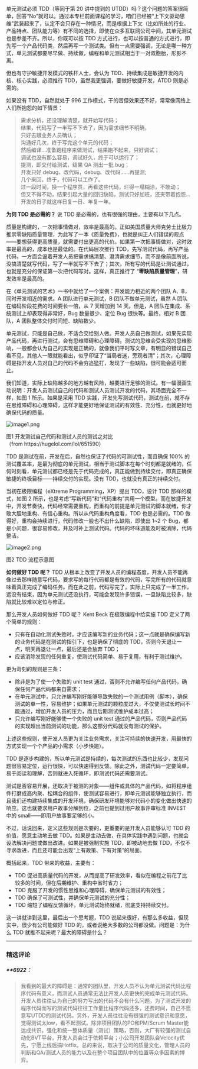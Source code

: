 <p>单元测试必须 TDD（等同于第 20 讲中提到的 UTDD）吗？这个问题的答案很简单，回答“No”就可以。通过本专栏前面课程的学习，咱们已经被“上下文驱动思维”武装起来了，认定不会只存在一种情况，而是根据上下文（比如所处的行业、产品特点、团队能力等）有不同的选择，即使在众多互联网公司中间，其单元测试也是参差不齐。所以，你既可以按 TDD 方式进行，也可以按普通的方式进行，即先写一个产品代码类，然后再写一个测试类。但有一点需要强调，无论是哪一种方式，单元测试都要尽早做、持续做，编程和单元测试相当于一对双胞胎，形影不离。</p>
<p>但也有守护敏捷开发模式的铁杆人士，会认为 TDD、持续集成是敏捷开发的内核、核心实践，必须推行 TDD，虽然我更强调，要做好敏捷开发，ATDD 则是必需的。</p>
<p>如果没有 TDD，自然就处于 996 工作模式，干的苦但效果还不好，常常像网络上人们所抱怨的如下情景：</p>
<blockquote>
<p>需求分析，还没理解清楚，就开始写代码；<br>
结果，代码写了一半写不下去了，因为需求细节不明确，<br>
只好去跟业务人员确认；<br>
沟通好几次，终于写完这个单元的代码；<br>
然后编译…准备跑程序来做测试，结果跑不起来，只好调试；<br>
调试也没有那么容易，调试好久，终于可以运行了；<br>
提测，即交付给测试，结果 QA 测出一批 bug；<br>
开发只好 debug、改代码，debug、改代码……再提测;<br>
几个来回，终于，代码可以工作了。<br>
过一段时间，换一个程序员，再看这些代码，烂得一塌糊涂，不敢动；<br>
但又不得不动，结果引起大量的回归缺陷，测试只好加班，还夹带着抱怨...<br>
开发的日子就这样日复一日、年复一年。</p>
</blockquote>
<p><strong>为何 TDD 是必需的？</strong> 说 TDD 是必需的，也有很强的理由，主要有以下几点。</p>
<p>质量是构建的，一次把事情做对，效率是最高的。正如美国质量大师克劳士比极力推崇零缺陷质量管理，为此写了一本《质量免费》，也就是纠正人们错误的观点——要想获得更高质量，就需要付出更高的代价。如果第一次把事情做对，这时效率是最高的，成本也是最低的。在代码层次推行 TDD，先写测试代码，再写产品代码，一方面会逼着开发人员把需求搞清楚、澄清需求细节，而不是像前面所说，没搞清楚就写代码，写了一半就写不下去了；其次，所有写的代码是让测试通过，也就是充分的保证第一次把代码写对。这样，真正推行了 “<strong>零缺陷<strong><strong>质量</strong></strong>管理</strong>”，研发效率是最高的。</p>
<p>在《单元测试的艺术》一书中就给了一个案例：开发能力相近的两个团队 A、B，同时开发相近的需求。A 团队进行单元测试，B 团队不做单元测试，虽然 A 团队在编码阶段花费的时间要长一倍，从 7 天增加到 14 天。但是，A 团队在集成、系统测试上却表现得非常好，Bug 数量很少、定位 Bug 很快等。最终，相对 B 团队，A 团队整体交付时间短、缺陷数少。</p>
<p>单元测试，只能是自己做，不适合交给别人做。开发人员自己做测试，如果先实现产品代码，再进行测试，会有思维障碍和心理障碍。测试的思维会受实现的思维影响，一般都会认为自己的实现是正确的，就像我们平时写文章，有明显的错误自己看不见，其他人一眼就能看出，似乎印证了“当局者迷，旁观者清”；其次，心理障碍是指开发人员对自己的代码不会穷追猛打，发现了一些缺陷，很可能会适可而止。</p>
<p>我们知道，实际上缺陷越多的地方越有风险，越要进行足够的测试。有一幅漫画生动说明：开发人员测试自己的代码和测试人员测试开发的代码，其场面完全不一样，如图 1 所示。如果是采用 TDD 实践，开发先写测试代码，测试在前，就不存在思维障碍和心理障碍，这样才能更好地保证测试的有效性、充分性，也就更好地确保代码的质量。</p>
<p><img src="https://s0.lgstatic.com/i/image/M00/13/C1/Ciqc1F7PlySAX5fdABjS4wfl1Hk940.png" alt="image1.png"></p>
<p>图1 开发测试自己代码和测试人员的测试之对比<br>
（from https://hugelol.com/lol/651590）</p>
<p>TDD 是测试在前，开发在后，自然也保证了代码的可测试性，而且确保 100% 的测试覆盖率，是最为彻底的单元测试，相当于测试脚本在每个时刻都是就绪的，任何时刻看，单元测试都已经是先于代码完成的，真正能做到持续交付，即真正确保敏捷的终极目标——持续交付的实现。没有 TDD，也就没有真正的持续交付。</p>
<p>当初在极限编程（eXtreme Programming，XP）提出 TDD，设计 TDD 那样的模式，如图 2 所示，也是考虑“写新代码”和“代码重构”共用一个模型。而在敏捷开发中，开发节奏快，代码经常需要重构，而重构的前提是单元测试的脚本就绪，你才敢大胆地重构、有信心重构。所以从代码重构角度看，TDD 也是必需的。TDD 做得好，重构会持续进行，代码修改一般也不出什么缺陷，即使出 1~2 个 Bug，都是小问题，很容易修改，并及时补上测试代码。代码的坏味道能及时被消除，代码整洁。</p>
<p><img src="https://s0.lgstatic.com/i/image/M00/13/C2/Ciqc1F7Pl0SAa0-cAACjemjMAWY981.png" alt="image2.png"></p>
<p>图2 TDD 流程示意图</p>
<p><strong>如何做好 TDD 呢？</strong> TDD 从根本上改变了开发人员的编程态度，开发人员不能再像过去那样随意写代码，要求写的每行代码都是有效的代码，写完所有的代码就意味着真正完成了编码任务。而在此之前，代码写完了，实际上只完成了一半工作，远没有结束，因为单元测试还没执行，可能会发现许多错误，一旦缺陷比较多，缺陷就比较难以定位与修正。</p>
<p>那么开发人员如何做好 TDD 呢？ Kent Beck 在极限编程中给实施 TDD 定义了两个简单的规则：</p>
<ul>
<li>只有在自动化测试失败时，才应该编写新的业务代码；这一点就是确保编写新的业务代码是在测试的指引下，也是确保了彻底的 TDD，否则今天退让一点，明天再退让一点，最后还是会放弃 TDD；</li>
<li>应该消除发现的任何重复，使测试代码简单、易于复用，有利于测试维护。</li>
</ul>
<p>更为苛刻的规则是三条：</p>
<ul>
<li>除非是为了使一个失败的 unit test 通过，否则不允许编写任何产品代码，确保任何产品代码都来自需求；</li>
<li>在单元测试中，只允许编写刚好能够导致失败的一个测试用例（脚本），确保测试的单一性，容易维护；如果单元测试的颗粒度过大，不仅使测试长时间不能通过，增加开发人员的压力，而且后期测试维护成本过高；</li>
<li>只允许编写刚好能够使一个失败的 unit test 通过的产品代码，否则产品代码的实现超出当前测试的功能，那么这部分代码就没有测试的保护。</li>
</ul>
<p>上述这些规则，使开发人员更为关注业务需求，关注可持续的快速开发，用最快的方式实现一个个产品的小需求（小步快跑）。</p>
<p>TDD 是逐步构建的，所以单元测试是持续的，每次测试的东西也比较少，发现问题很容易定位，运行很快，可以快速得到反馈。除此之外，测试代码一定要简单，易于阅读和理解，否则就进入死循环，即测试代码还需要测试。</p>
<p>测试是否容易开展，还取决于被测的对象——组件或具体的产品代码，如将程序组件打磨成高内聚、松耦合的组件，使测试容易进行，即单元测试能够独立执行，而且我们还构建持续集成的开发环境，确保研发环境能够对代码小的变化做出快速的响应。这也就要求用户故事分解到位，之前也提到过用户故事评审标准 INVEST 中的 small——即用户故事要足够的小。</p>
<p>不过，话说回来，定义这些规则是次要的，更重要的是开发人员能够认可 TDD 的价值，愿意主动地去做 TDD。如果是主动去做，在具体实践中遇到问题，也就会设法解决问题或做出改进。如果是被强制实施 TDD，即被动地去做 TDD，不仅不寻求改进，而且还可能会出现“上有政策、下有对策”的局面。</p>
<p>概括起来，TDD 带来的收益，主要有：</p>
<ul>
<li>TDD 促进高质量代码的开发，从而提高了研发效率，看似在编程之前花了比较多的时间，但在后期维护、重构中省时省力；</li>
<li>TDD 克服了开发的惯性思维和心理障碍，确保单元测试的有效性；</li>
<li>TDD 确保了可测试性，并确保单元测试的充分性；</li>
<li>TDD 缩短了编程反馈循环，单元测试始终就绪，彻底支持持续交付。</li>
</ul>
<p>这一讲就讲到这里，最后出一个思考题，TDD 说起来很好，有那么多收益，但现实中，很少有公司能做好 TDD 的，或者说绝大多数的公司都没做。问题是：为什么 TDD 就推不起来呢？最大的障碍是什么？</p>

---

### 精选评论

##### **6922：
> 我看到的最大的障碍是：通常的团队里，开发人员不认为单元测试代码比程序代码有意义，而测试人员通常无法比开发人员更快的完成单元测试代码。开发人员往往认为自己的努力写出的代码不会有什么问题，为了测试开发的程序代码而写的测试代码往往工作量比程序代码还多，还费时间，自己不愿意写UTDD的测试代码。另外，开发人员往往没有很强的测试意识和意愿，觉得测试太low，看不起测试。除非项目团队的PO和PM/Scrum Master能达成共识，强化和统一整体质量（测试）策略，否则，大厂有较强的测试自动化BVT平台，开发人员会过于依赖平台；小公司开发团队会Velocity优先，宁愿上线后搞Hotfix。总的来说，取决于公司的质量文化，管理人员的判断和QA/测试人员的能力以及在整个项目团队中的位置等众多因素的博弈。

